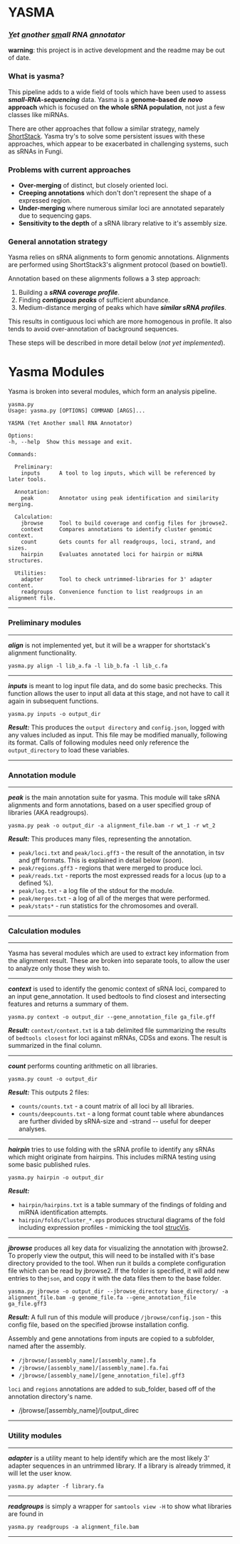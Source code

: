 
# YASMA
### *<ins>Y</ins>et <ins>a</ins>nother <ins>sm</ins>all RNA <ins>a</ins>nnotator*
 
**warning**: this project is in active development and the readme may be out of date. 

### What is yasma?
This pipeline adds to a wide field of tools which have been used to assess ***small-RNA-sequencing*** data. Yasma is a **genome-based *de novo* approach** which is focused on **the whole sRNA population**, not just a few classes like miRNAs.

There are other approaches that follow a similar strategy, namely [ShortStack](https://github.com/MikeAxtell/ShortStack). Yasma try's to solve some persistent issues with these approaches, which appear to be exacerbated in challenging systems, such as sRNAs in Fungi.



### Problems with current approaches
* **Over-merging** of distinct, but closely oriented loci.
* **Creeping annotations** which don't don't represent the shape of a expressed region.
* **Under-merging** where numerous similar loci are annotated separately due to sequencing gaps.
* **Sensitivity to the depth** of a sRNA library relative to it's assembly size.


### General annotation strategy

Yasma relies on sRNA alignments to form genomic annotations. Alignments are performed using ShortStack3's alignment protocol (based on bowtie1).

Annotation based on these alignments follows a 3 step approach:
1. Building a ***sRNA coverage profile***.
2. Finding ***contiguous peaks*** of sufficient abundance.
3. Medium-distance merging of peaks which have ***similar sRNA profiles***.

This results in contiguous loci which are more homogenous in profile. It also tends to avoid over-annotation of background sequences.

These steps will be described in more detail below (*not yet implemented*).

# Yasma Modules

Yasma is broken into several modules, which form an analysis pipeline.

	yasma.py
	Usage: yasma.py [OPTIONS] COMMAND [ARGS]...

	YASMA (Yet Another small RNA Annotator)
	  
	Options:
	-h, --help  Show this message and exit.

	Commands:
	
	  Preliminary:
	    inputs      A tool to log inputs, which will be referenced by later tools.

	  Annotation:
	    peak        Annotator using peak identification and similarity merging.
	    
	  Calculation:
	    jbrowse     Tool to build coverage and config files for jbrowse2.
	    context     Compares annotations to identify cluster genomic context.
	    count       Gets counts for all readgroups, loci, strand, and sizes.
	    hairpin     Evaluates annotated loci for hairpin or miRNA structures.
	
	  Utilities:
	    adapter     Tool to check untrimmed-libraries for 3' adapter content.
	    readgroups  Convenience function to list readgroups in an alignment file.
***
### Preliminary modules
***

***align*** is not implemented yet, but it will be a wrapper for shortstack's alignment functionality.

    yasma.py align -l lib_a.fa -l lib_b.fa -l lib_c.fa

***
***inputs*** is meant to log input file data, and do some basic prechecks. This function allows the user to input all data at this stage, and not have to call it again in subsequent functions.

    yasma.py inputs -o output_dir
    
***Result:*** 
This produces the `output directory` and `config.json`, logged with any values included as input. This file may be modified manually, following its format. Calls of following modules need only reference the `output_directory` to load these variables.
***
### Annotation module
***

***peak*** is the main annotation suite for yasma. This module will take sRNA alignments and form annotations, based on a user specified group of libraries (AKA readgroups).

	yasma.py peak -o output_dir -a alignment_file.bam -r wt_1 -r wt_2
	
***Result:***
This produces many files, representing the annotation. 
* `peak/loci.txt` and `peak/loci.gff3` - the result of the annotation, in tsv and gff formats. This is explained in detail below (*soon*).
* `peak/regions.gff3` - regions that were merged to produce loci.
* `peak/reads.txt` - reports the most expressed reads for a locus (up to a defined %).
* `peak/log.txt` - a log file of the stdout for the module.
* `peak/merges.txt` - a log of all of the merges that were performed.
* `peak/stats*` - run statistics for the chromosomes and overall.

***
### Calculation modules
***

Yasma has several modules which are used to extract key information  from the alignment result. These are broken into separate tools, to allow the user to analyze only those they wish to.
***
***context*** is used to identify the genomic context of sRNA loci, compared to an input gene_annotation. It used bedtools to find closest and intersecting features and returns a summary of them. 

	yasma.py context -o output_dir --gene_annotation_file ga_file.gff

***Result:***
`context/context.txt` is a tab delimited file summarizing the results of `bedtools closest` for loci against mRNAs, CDSs and exons. The result is summarized in the final column.

***
***count*** performs counting arithmetic on all libraries. 

	yasma.py count -o output_dir

***Result:***
This outputs 2 files: 
* `counts/counts.txt` - a count matrix of all loci by all libraries.
* `counts/deepcounts.txt` - a long format count table where abundances are further divided by sRNA-size and -strand -- useful for deeper analyses.
***
***hairpin***  tries to use folding with the sRNA profile to identify any sRNAs which might originate from hairpins. This includes miRNA testing using some basic published rules.

	yasma.py hairpin -o output_dir
	
***Result:***
* `hairpin/hairpins.txt` is a table summary of the findings of folding and miRNA identification attempts.
* `hairpin/folds/Cluster_*.eps` produces structural diagrams of the fold including expression profiles - mimicking the tool [strucVis](https://github.com/MikeAxtell/strucVis).
***
***jbrowse*** produces all key data for visualizing the annotation with jbrowse2. To properly view the output, this will need to be installed with it's base directory provided to the tool. When run it builds a complete configuration file which can be read by jbrowse2. If the folder is specified, it will add new entries to the`json`, and copy it with the data files them to the base folder.

	yasma.py jbrowse -o output_dir --jbrowse_directory base_directory/ -a alignment_file.bam -g genome_file.fa --gene_annotation_file ga_file.gff3

***Result:***
A full run of this module will produce `/jbrowse/config.json` - this config file, based on the specified jbrowse installation config.

Assembly and gene annotations from inputs are copied to a subfolder, named after the assembly.
* `/jbrowse/[assembly_name]/[assembly_name].fa`
* `/jbrowse/[assembly_name]/[assembly_name].fa.fai`
* `/jbrowse/[assembly_name]/[gene_annotation_file].gff3`

`loci` and `regions` annotations are added to sub_folder, based off of the annotation directory's name.
* /jbrowse/[assembly_name]/[output_direc

***
### Utility modules
***
***adapter*** is a utility meant to help identify which are the most likely 3' adapter sequences in an untrimmed library. If a library is already trimmed, it will let the user know.

	yasma.py adapter -f library.fa

***
***readgroups*** is simply a wrapper for `samtools view -H` to show what libraries are found in 

	yasma.py readgroups -a alignment_file.bam
***
